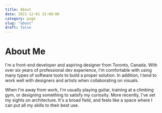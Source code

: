 ```yaml
---
title: About
date: 2021-12-01 15:00:00
category: page
slug: "about"
draft: false
---
```


# About Me

I'm a front-end developer and aspiring designer from Toronto, Canada. With over six years of professional dev experience, I'm comfortable with using many types of software tools to build a proper solution. In addition, I tend to work well with designers and artists when collaborating on visuals.

When I'm away from work, I'm usually playing guitar, training at a climbing gym, or designing something to satisfy my curiosity. More recently, I've set my sights on architecture. It's a broad field, and feels like a space where I can put all my skills to their best use.
